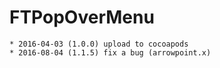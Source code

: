 # FTPopOverMenu

	* 2016-04-03 (1.0.0) upload to cocoapods
	* 2016-08-04 (1.1.5) fix a bug (arrowpoint.x)

